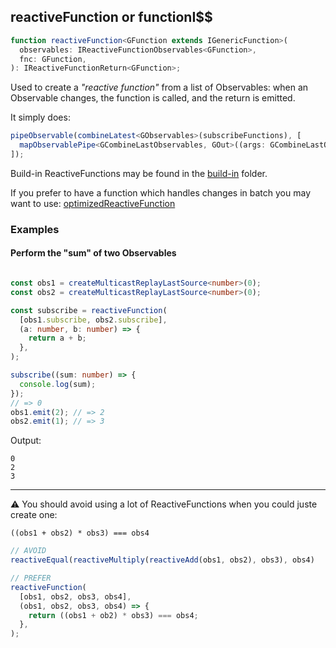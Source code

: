 ## reactiveFunction or functionI$$

```ts
function reactiveFunction<GFunction extends IGenericFunction>(
  observables: IReactiveFunctionObservables<GFunction>,
  fnc: GFunction,
): IReactiveFunctionReturn<GFunction>;
```

Used to create a *"reactive function"* from a list of Observables: when an Observable changes, the function
is called, and the return is emitted.

It simply does:

```ts
pipeObservable(combineLatest<GObservables>(subscribeFunctions), [
  mapObservablePipe<GCombineLastObservables, GOut>((args: GCombineLastObservables) => fnc(...(args as any))),
]);
```

Build-in ReactiveFunctions may be found in the [build-in](built-in) folder.

If you prefer to have a function which handles changes in batch you may want to use:
[optimizedReactiveFunction](alternatives/optimized-reactive-function.md)

### Examples

#### Perform the "sum" of two Observables

```ts

const obs1 = createMulticastReplayLastSource<number>(0);
const obs2 = createMulticastReplayLastSource<number>(0);

const subscribe = reactiveFunction(
  [obs1.subscribe, obs2.subscribe],
  (a: number, b: number) => {
    return a + b;
  },
);

subscribe((sum: number) => {
  console.log(sum);
});
// => 0
obs1.emit(2); // => 2
obs2.emit(1); // => 3

```

Output:

```text
0
2
3
```

---

⚠️ You should avoid using a lot of ReactiveFunctions when you could juste create one:

```text
((obs1 + obs2) * obs3) === obs4
```

```ts
// AVOID
reactiveEqual(reactiveMultiply(reactiveAdd(obs1, obs2), obs3), obs4)

// PREFER
reactiveFunction(
  [obs1, obs2, obs3, obs4],
  (obs1, obs2, obs3, obs4) => {
    return ((obs1 + ob2) * obs3) === obs4;
  },
);

```
